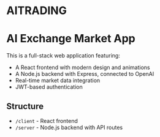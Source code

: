 # AITRADING

# AI Exchange Market App

This is a full-stack web application featuring:
- A React frontend with modern design and animations
- A Node.js backend with Express, connected to OpenAI
- Real-time market data integration
- JWT-based authentication

## Structure
- `/client` - React frontend
- `/server` - Node.js backend with API routes
